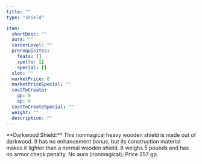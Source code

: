 ```yaml
---
title: ""
type: "shield"

item:
  shortDesc: ""
  aura: ""
  casterLevel: ""
  prerequisites:
    feats: []
    spells: []
    special: []
  slot: ""
  marketPrice: 0
  marketPriceSpecial: ""
  costToCreate:
    gp: 0
    xp: 0
  costToCreateSpecial: ""
  weight: ""
  description: ""
---
```

<p id="darkwood-shield">**Darkwood Shield:** This nonmagical heavy wooden shield is made out of darkwood. It has no enhancement bonus, but its construction material makes it lighter than a normal wooden shield.
It weighs 5 pounds and has no armor check penalty.
No aura (nonmagical); Price 257 gp.

